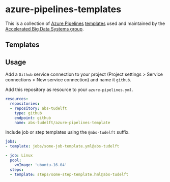# azure-pipelines-templates

This is a collection of [Azure Pipelines](https://azure.microsoft.com/services/devops/pipelines/) [templates](https://docs.microsoft.com/azure/devops/pipelines/process/templates) used and maintained by the [Accelerated Big Data Systems group](https://github.com/abs-tudelft).

## Templates

## Usage

Add a `Github` service connection to your project (Project settings > Service connections > New service connection) and name it `github`.

Add this repository as resource to your `azure-pipelines.yml`.

```yaml
resources:
  repositories:
  - repository: abs-tudelft
    type: github
    endpoint: github
    name: abs-tudelft/azure-pipelines-template
```

Include job or step templates using the `@abs-tudelft` suffix.

```yaml
jobs:
- template: jobs/some-job-template.yml@abs-tudelft

- job: Linux
  pool:
    vmImage: 'ubuntu-16.04'
  steps:
  - template: steps/some-step-template.hml@abs-tudelft
```

